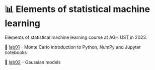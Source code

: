 # 📊 Elements of statistical machine learning
Elements of statistical machine learning course at AGH UST in 2023.


🧩 <a href="https://github.com/YoC00lig/Elements-of-statistical-machine-learning/blob/main/lab01/lab1.ipynb">lab01</a> - Monte Carlo introduction to Python, NumPy and Jupyter notebooks

🧩 <a href="https://github.com/YoC00lig/Elements-of-statistical-machine-learning/blob/main/lab02/lab2.ipynb">lab02</a> - Gaussian models

